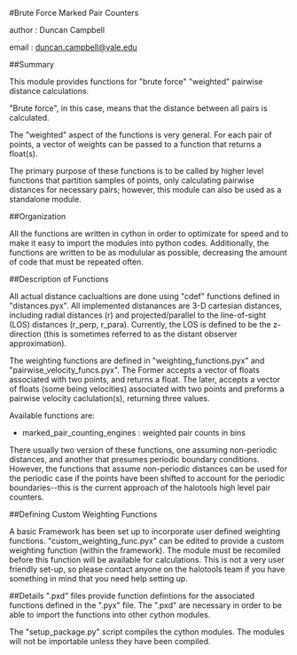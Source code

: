 #Brute Force Marked Pair Counters

author : Duncan Campbell

email : duncan.campbell@yale.edu 

##Summary

This module provides functions for "brute force" "weighted" pairwise distance calculations.  

"Brute force", in this case, means that the distance between all pairs is calculated.  

The "weighted" aspect of the functions is very general.  For each pair of points, a vector of weights can be passed to a function that returns a float(s).  

The primary purpose of these functions is to be called by higher level functions that partition samples of points, only calculating pairwise distances for necessary pairs; however, this module can also be used as a standalone module. 


##Organization

All the functions are written in cython in order to optimizate for speed and to make it easy to import the modules into python codes.  Additionally, the functions are written to be as modulular as possible, decreasing the amount of code that must be repeated often.


##Description of Functions

All actual distance caclualtions are done using "cdef" functions defined in "distances.pyx".  All implemented distanances are 3-D cartesian distances, including radial distances (r) and projected/parallel to the line-of-sight (LOS) distances (r_perp, r_para).  Currently, the LOS is defined to be the z-direction (this is sometimes referred to as the distant observer approximation).

The weighting functions are defined in "weighting_functions.pyx" and "pairwise_velocity_funcs.pyx".  The Former accepts a vector of floats associated with two points, and returns a float.  The later, accepts a vector of floats (some being velocities) associated with two points and preforms a pairwise velocity caclulation(s), returning three values.  

Available functions are:

* marked_pair_counting_engines : weighted pair counts in bins

There usually two version of these functions, one assuming non-periodic distances, and another that presumes periodic boundary conditions.  However, the functions that assume non-periodic distances can be used for the periodic case if the points have been shifted to account for the periodic boundaries--this is the current approach of the halotools high level pair counters.

##Defining Custom Weighting Functions

A basic Framework has been set up to incorporate user defined weighting functions.  "custom_weighting_func.pyx" can be edited to provide a custom weighting function (within the framework).  The module must be recomiled before this function will be available for calculations.  This is not a very user friendly set-up, so please contact anyone on the halotools team if you have something in mind that you need help setting up. 

##Details
".pxd" files provide function defintions for the associated functions defined in the ".pyx" file.  The ".pxd" are necessary in order to be able to import the functions into other cython modules.

The "setup_package.py" script compiles the cython modules.  The modules will not be importable unless they have been compiled.





